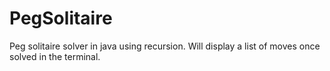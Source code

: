# PegSolitaire

Peg solitaire solver in java using recursion.
Will display a list of moves once solved in the terminal.
